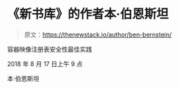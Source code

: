 # 《新书库》的作者本·伯恩斯坦

> 原文：<https://thenewstack.io/author/ben-bernstein/>

容器映像注册表安全性最佳实践

2018 年 8 月 17 日上午 9 点

本·伯恩斯坦